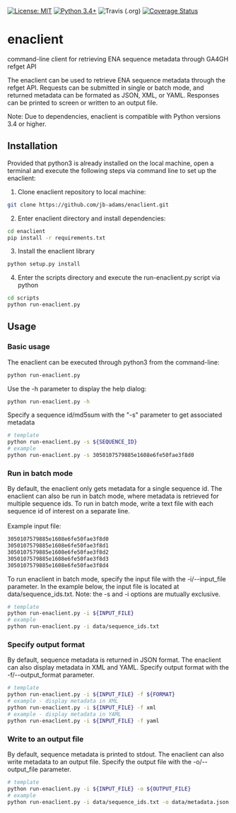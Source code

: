 [![License: MIT](https://img.shields.io/badge/License-MIT-yellow.svg)](https://opensource.org/licenses/MIT)
[![Python 3.4+](https://img.shields.io/badge/python-3.4+-blue.svg)](https://www.python.org/downloads/release/python-372/)
![Travis (.org)](https://img.shields.io/travis/jb-adams/enaclient.svg)
[![Coverage Status](https://coveralls.io/repos/github/jb-adams/enaclient/badge.svg?branch=master)](https://coveralls.io/github/jb-adams/enaclient?branch=master)

# enaclient
command-line client for retrieving ENA sequence metadata through GA4GH refget API

The enaclient can be used to retrieve ENA sequence metadata through the refget API. Requests can be submitted in single or batch mode, and returned metadata can be formated as JSON, XML, or YAML. Responses can be printed to screen or written to an output file.

Note: Due to dependencies, enaclient is compatible with Python versions 3.4 or higher.

## Installation

Provided that python3 is already installed on the local machine, open a terminal and execute the following steps via command line to set up the enaclient:

1. Clone enaclient repository to local machine:
```bash
git clone https://github.com/jb-adams/enaclient.git
```
2. Enter enaclient directory and install dependencies:
```bash
cd enaclient
pip install -r requirements.txt
```
3. Install the enaclient library
```bash
python setup.py install
```
4. Enter the scripts directory and execute the run-enaclient.py script via python
```bash
cd scripts
python run-enaclient.py
```

## Usage

### Basic usage

The enaclient can be executed through python3 from the command-line:
```bash
python run-enaclient.py
```

Use the -h parameter to display the help dialog:
```bash
python run-enaclient.py -h
```

Specify a sequence id/md5sum with the "-s" parameter to get associated metadata
```bash
# template
python run-enaclient.py -s ${SEQUENCE_ID}
# example
python run-enaclient.py -s 3050107579885e1608e6fe50fae3f8d0
```

### Run in batch mode
By default, the enaclient only gets metadata for a single sequence id. The enaclient can also be run in batch mode, where metadata is retrieved for multiple sequence ids. To run in batch mode, write a text file with each sequence id of interest on a separate line. <br/><br/>Example input file:
```bash
3050107579885e1608e6fe50fae3f8d0
3050107579885e1608e6fe50fae3f8d1
3050107579885e1608e6fe50fae3f8d2
3050107579885e1608e6fe50fae3f8d3
3050107579885e1608e6fe50fae3f8d4
```

To run enaclient in batch mode, specify the input file with the -i/--input_file parameter. In the example below, the input file is located at data/sequence_ids.txt. Note: the -s and -i options are mutually exclusive.
```bash
# template
python run-enaclient.py -i ${INPUT_FILE}
# example
python run-enaclient.py -i data/sequence_ids.txt
```

### Specify output format
By default, sequence metadata is returned in JSON format. The enaclient can also display metadata in XML and YAML. Specify output format with the -f/--output_format parameter.
```bash
# template
python run-enaclient.py -i ${INPUT_FILE} -f ${FORMAT}
# example - display metadata in XML
python run-enaclient.py -i ${INPUT_FILE} -f xml
# example - display metadata in YAML
python run-enaclient.py -i ${INPUT_FILE} -f yaml
```

### Write to an output file
By default, sequence metadata is printed to stdout. The enaclient can also write metadata to an output file. Specify the output file with the -o/--output_file parameter.
```bash
# template
python run-enaclient.py -i ${INPUT_FILE} -o ${OUTPUT_FILE}
# example
python run-enaclient.py -i data/sequence_ids.txt -o data/metadata.json
```
